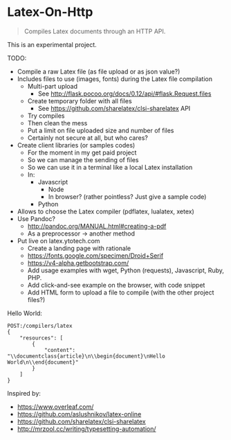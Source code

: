 # Latex-On-Http

> Compiles Latex documents through an HTTP API.

This is an experimental project.

TODO:
* Compile a raw Latex file (as file upload or as json value?)
* Includes files to use (images, fonts) during the Latex file compilation
  * Multi-part upload
    * See http://flask.pocoo.org/docs/0.12/api/#flask.Request.files
  * Create temporary folder with all files
    * See https://github.com/sharelatex/clsi-sharelatex API
  * Try compiles
  * Then clean the mess
  * Put a limit on file uploaded size and number of files
  * Certainly not secure at all, but who cares?
* Create client libraries (or samples codes)
    * For the moment in my get paid project
    * So we can manage the sending of files
    * So we can use it in a terminal like a local Latex installation
    * In:
        * Javascript
            * Node
            * In browser? (rather pointless? Just give a sample code)
        * Python
* Allows to choose the Latex compiler (pdflatex, lualatex, xetex)
* Use Pandoc?
  * http://pandoc.org/MANUAL.html#creating-a-pdf
  * As a preprocessor -> another method
* Put live on latex.ytotech.com
  * Create a landing page with rationale
  * https://fonts.google.com/specimen/Droid+Serif
  * https://v4-alpha.getbootstrap.com/
  * Add usage examples with wget, Python (requests), Javascript, Ruby, PHP.
  * Add click-and-see example on the browser, with code snippet
  * Add HTML form to upload a file to compile (with the other project files?)

Hello World:


```
POST:/compilers/latex
{
	"resources": [
		{
			"content": "\\documentclass{article}\n\\begin{document}\nHello World\n\\end{document}"
		}
	]
}
```

Inspired by:
* https://www.overleaf.com/
* https://github.com/aslushnikov/latex-online
* https://github.com/sharelatex/clsi-sharelatex
* http://mrzool.cc/writing/typesetting-automation/
